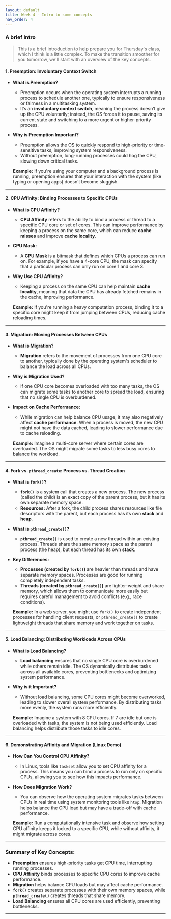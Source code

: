 ```yaml
---
layout: default
title: Week 4 - Intro to some concepts
nav_order: 4
---
```



### A brief Intro 

> This is a brief introduction to help prepare you for Thursday's class, which I think is a little complex. To make the transition smoother for you tomorrow, we'll start with an overview of the key concepts.

#### **1. Preemption: Involuntary Context Switch**
- **What is Preemption?**
  - Preemption occurs when the operating system interrupts a running process to schedule another one, typically to ensure responsiveness or fairness in a multitasking system. 
  - It’s an **involuntary context switch**, meaning the process doesn’t give up the CPU voluntarily; instead, the OS forces it to pause, saving its current state and switching to a more urgent or higher-priority process.

- **Why is Preemption Important?**
  - Preemption allows the OS to quickly respond to high-priority or time-sensitive tasks, improving system responsiveness.
  - Without preemption, long-running processes could hog the CPU, slowing down critical tasks.
  
  **Example:** If you're using your computer and a background process is running, preemption ensures that your interaction with the system (like typing or opening apps) doesn’t become sluggish.

---

#### **2. CPU Affinity: Binding Processes to Specific CPUs**
- **What is CPU Affinity?**
  - **CPU Affinity** refers to the ability to bind a process or thread to a specific CPU core or set of cores. This can improve performance by keeping a process on the same core, which can reduce **cache misses** and improve **cache locality**.
  
- **CPU Mask:**
  - A **CPU Mask** is a bitmask that defines which CPUs a process can run on. For example, if you have a 4-core CPU, the mask can specify that a particular process can only run on core 1 and core 3.

- **Why Use CPU Affinity?**
  - Keeping a process on the same CPU can help maintain **cache locality**, meaning that data the CPU has already fetched remains in the cache, improving performance.

  **Example:** If you're running a heavy computation process, binding it to a specific core might keep it from jumping between CPUs, reducing cache reloading times.

---

#### **3. Migration: Moving Processes Between CPUs**
- **What is Migration?**
  - **Migration** refers to the movement of processes from one CPU core to another, typically done by the operating system's scheduler to balance the load across all CPUs.
  
- **Why is Migration Used?**
  - If one CPU core becomes overloaded with too many tasks, the OS can migrate some tasks to another core to spread the load, ensuring that no single CPU is overburdened.
  
- **Impact on Cache Performance:**
  - While migration can help balance CPU usage, it may also negatively affect **cache performance**. When a process is moved, the new CPU might not have the data cached, leading to slower performance due to cache reloading.

  **Example:** Imagine a multi-core server where certain cores are overloaded. The OS might migrate some tasks to less busy cores to balance the workload.

---

#### **4. Fork vs. `pthread_create`: Process vs. Thread Creation**
- **What is `fork()`?**
  - **`fork()`** is a system call that creates a new process. The new process (called the child) is an exact copy of the parent process, but it has its own separate memory space.
  - **Resources:** After a fork, the child process shares resources like file descriptors with the parent, but each process has its own **stack** and **heap**.
  
- **What is `pthread_create()`?**
  - **`pthread_create()`** is used to create a new thread within an existing process. Threads share the same memory space as the parent process (the heap), but each thread has its own **stack**.
  
- **Key Differences:**
  - **Processes (created by `fork()`)** are heavier than threads and have separate memory spaces. Processes are good for running completely independent tasks.
  - **Threads (created by `pthread_create()`)** are lighter-weight and share memory, which allows them to communicate more easily but requires careful management to avoid conflicts (e.g., race conditions).

  **Example:** In a web server, you might use `fork()` to create independent processes for handling client requests, or `pthread_create()` to create lightweight threads that share memory and work together on tasks.

---

#### **5. Load Balancing: Distributing Workloads Across CPUs**
- **What is Load Balancing?**
  - **Load balancing** ensures that no single CPU core is overburdened while others remain idle. The OS dynamically distributes tasks across all available cores, preventing bottlenecks and optimizing system performance.

- **Why is it Important?**
  - Without load balancing, some CPU cores might become overworked, leading to slower overall system performance. By distributing tasks more evenly, the system runs more efficiently.
  
  **Example:** Imagine a system with 8 CPU cores. If 7 are idle but one is overloaded with tasks, the system is not being used efficiently. Load balancing helps distribute those tasks to idle cores.

---

#### **6. Demonstrating Affinity and Migration (Linux Demo)**
- **How Can You Control CPU Affinity?**
  - In Linux, tools like `taskset` allow you to set CPU affinity for a process. This means you can bind a process to run only on specific CPUs, allowing you to see how this impacts performance.
  
- **How Does Migration Work?**
  - You can observe how the operating system migrates tasks between CPUs in real time using system monitoring tools like `htop`. Migration helps balance the CPU load but may have a trade-off with cache performance.

  **Example:** Run a computationally intensive task and observe how setting CPU affinity keeps it locked to a specific CPU, while without affinity, it might migrate across cores.

---

### **Summary of Key Concepts:**
- **Preemption** ensures high-priority tasks get CPU time, interrupting running processes.
- **CPU Affinity** binds processes to specific CPU cores to improve cache performance.
- **Migration** helps balance CPU loads but may affect cache performance.
- **`fork()`** creates separate processes with their own memory spaces, while **`pthread_create()`** creates threads that share memory.
- **Load Balancing** ensures all CPU cores are used efficiently, preventing bottlenecks.

---
